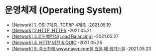 # 운영체제 (Operating System)

 + [[Network] 1. OSI 7계층, TCP/IP 4계층](https://develaniper-devpage.tistory.com/81) -2021.05.19
 + [[Network] 2.HTTP, HTTPS](https://develaniper-devpage.tistory.com/84) -2021.05.21
 + [[Network] 3.로드밸런싱(Load Balancing)](https://develaniper-devpage.tistory.com/93) -2021.05.27
 + [[Network] 4. HTTP 버전 & QUIC](https://develaniper-devpage.tistory.com/90) -2021.05.25
 + [[Network] 5. 주소창에 www.naver.com을 쳤을 때 생기는일](https://develaniper-devpage.tistory.com/88) -2021.05.23